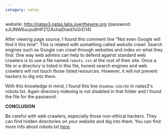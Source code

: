 ```yaml
---
category: natas
---
```

website: http://natas3.natas.labs.overthewire.org (password: sJIJNW6ucpu6HPZ1ZAchaDtwd7oGrD14)

After viewing page source, I found this comment line "Not even Google will find it this time". This is related with something called <em>website crawl</em>. Search engines such as Google can crawl through websites and index on what they find. One way web admins can help to defend against standard web crawlers is to use a file named `robots.txt` at the root of their site. Once a file or a directory is listed in this file, honest search engines and web crawlers will not touch those listed resources. However, it will not prevent hackers to dig into them.

With this knowledge in mind, I found this line <small>Disallow: /s3cr3t/</small> in natas3's robots.txt. Again directory indexing is not disabled in that folder and I found the file for the password.

<strong>CONCLUSION</strong>

Be careful with web crawlers, especially those non-ethical hackers. They can find hidden directories on your website and dig into them. You can find more info about robots.txt <a href="https://www.robotstxt.org/robotstxt.html">here</a>.
